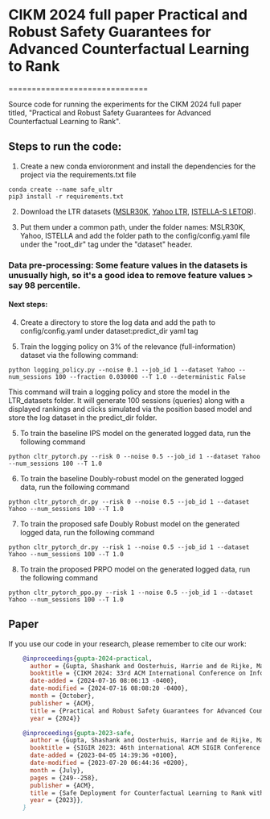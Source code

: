 
# CIKM 2024 full paper Practical and Robust Safety Guarantees for Advanced Counterfactual Learning to Rank

==============================

Source code for running the experiments for the CIKM 2024 full paper titled, "Practical and Robust Safety Guarantees for Advanced Counterfactual Learning to Rank". 

Steps to run the code: 
-----------------------

1) Create a new conda envioronment and install the dependencies for the project via the requirements.txt file

```
conda create --name safe_ultr
pip3 install -r requirements.txt
```

2) Download the LTR datasets ([MSLR30K](https://www.microsoft.com/en-us/research/project/mslr/), [Yahoo LTR](https://webscope.sandbox.yahoo.com/catalog.php?datatype=c), [ISTELLA-S LETOR](https://istella.ai/datasets/letor-dataset/)). 


3) Put them under a common path, under the folder names: MSLR30K, Yahoo, ISTELLA and add the folder path to the config/config.yaml file under the "root_dir" tag under the "dataset" header.

### Data pre-processing: Some feature values in the datasets is unusually high, so it's a good idea to remove feature values > say 98 percentile.


#### Next steps:

4) Create a directory to store the log data and add the path to config/config.yaml under dataset:predict_dir yaml tag


5) Train the logging policy on 3% of the relevance (full-information) dataset via the following command:

```
python logging_policy.py --noise 0.1 --job_id 1 --dataset Yahoo --num_sessions 100 --fraction 0.030000 --T 1.0 --deterministic False
```

This command will train a logging policy and store the model in the LTR_datasets folder. It will generate 100 sessions (queries) along with a displayed rankings and clicks simulated via the position based model and store the log dataset in the predict_dir folder. 


5) To train the baseline IPS model on the generated logged data, run the following command
```
python cltr_pytorch.py --risk 0 --noise 0.5 --job_id 1 --dataset Yahoo --num_sessions 100 --T 1.0
```


6) To train the baseline Doubly-robust model on the generated logged data, run the following command
```
python cltr_pytorch_dr.py --risk 0 --noise 0.5 --job_id 1 --dataset Yahoo --num_sessions 100 --T 1.0
```

7) To train the proposed safe Doubly Robust model on the generated logged data, run the following command
```
python cltr_pytorch_dr.py --risk 1 --noise 0.5 --job_id 1 --dataset Yahoo --num_sessions 100 --T 1.0
```

8) To train the proposed PRPO model on the generated logged data, run the following command
```
python cltr_pytorch_ppo.py --risk 1 --noise 0.5 --job_id 1 --dataset Yahoo --num_sessions 100 --T 1.0

```

## Paper
If you use our code in your research, please remember to cite our work:

```BibTeX
    @inproceedings{gupta-2024-practical,
      author = {Gupta, Shashank and Oosterhuis, Harrie and de Rijke, Maarten},
      booktitle = {CIKM 2024: 33rd ACM International Conference on Information and Knowledge Management},
      date-added = {2024-07-16 08:06:13 -0400},
      date-modified = {2024-07-16 08:08:20 -0400},
      month = {October},
      publisher = {ACM},
      title = {Practical and Robust Safety Guarantees for Advanced Counterfactual Learning to Rank},
      year = {2024}}

    @inproceedings{gupta-2023-safe,
      author = {Gupta, Shashank and Oosterhuis, Harrie and de Rijke, Maarten},
      booktitle = {SIGIR 2023: 46th international ACM SIGIR Conference on Research and Development in Information Retrieval},
      date-added = {2023-04-05 14:39:36 +0100},
      date-modified = {2023-07-20 06:44:36 +0200},
      month = {July},
      pages = {249--258},
      publisher = {ACM},
      title = {Safe Deployment for Counterfactual Learning to Rank with Exposure-Based Risk Minimization},
      year = {2023}},
    }
```
